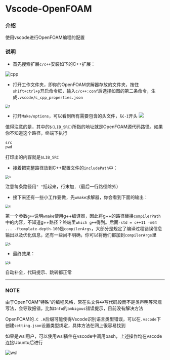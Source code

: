 # Vscode-OpenFOAM

### 介绍
使用vscode进行OpenFOAM编程的配置

### 说明
- 首先搜索扩展`c/c++`安装如下的C++扩展：

![cpp](https://images.gitee.com/uploads/images/2020/0331/202955_2c084abc_6577728.png "cpp.png")

- 打开工作文件夹，即你的OpenFOAM求解器存放的文件夹，按住`shift+ctrl+p`开启命令框，输入`c/c++:conf`后选择如图的第二条命令，生成`.vscode/c_cpp_properties.json`

<img
src="https://images.gitee.com/uploads/images/2020/0331/203011_4ee99ad6_6577728.png" alt="1" title="1.png" style="zoom:67%;" />

- 打开`Make/options`，可以看到所有需要包含的头文件，以`-I`开头
![](https://images.gitee.com/uploads/images/2020/0331/203020_30aea035_6577728.png)

值得注意的是，其中的`$(LIB_SRC)`所指的地址就是OpenFOAM源代码路径。如果你不知道这个路径，终端下执行

```
src
pwd
```
打印出的内容就是`$LIB_SRC`

- 接着把完整路径放到C++配置文件的`includePath`中：

<img
src="https://images.gitee.com/uploads/images/2020/0331/203027_f031cbf3_6577728.png" alt="3" title="3.png" style="zoom:67%;" />

注意每条路径用`" "`括起来，行末加`,`（最后一行路径除外）

- 接下来还有一些小工作要做，先`wmake`求解器，你会看到下面的输出：

<img
src="https://images.gitee.com/uploads/images/2020/0331/203037_0efc8c8c_6577728.png" alt="4" title="4.png" style="zoom:67%;" />

第一个参数`g++`说明`wmake`使用g++编译器，因此将g++的路径替换`compilerPath`中的内容，不知道g++路径？终端里`which g++`得到。后面`-std = c++11 -m64 ... -ftemplate-depth-100`是`compilerArgs`，大部分是规定了编译过程错误信息输出以及优化信息，还有一些尚不明确，你可以将他们都加到`compilerArgs`里

<img
src="https://images.gitee.com/uploads/images/2020/0331/203042_115e5a24_6577728.png" alt="5" title="5.png" style="zoom:67%;" />

- 最终效果：

<img
src="https://images.gitee.com/uploads/images/2020/0331/203051_8a133d47_6577728.png" alt="6 " title="6.png" style="zoom:67%;" />

自动补全，代码提示、跳转都正常

-----

### NOTE
由于OpenFOAM”特殊“的编程风格，常在头文件中写代码段而不是类声明等常规写法，会导致报错，比如`Info`的`ambigous`错误提示，目前没有解决方法

OpenFOAM的`.C .H`后缀可能使得Vscode识别语言类型错误，可以在`.vscode`下创建`setting.json`设置类型绑定，具体方法在网上很容易找到

如果是wsl用户，可以使用wsl插件在vscode中调用bash，上述操作均在vscode连接Ubuntu后进行

<img
src="https://images.gitee.com/uploads/images/2020/0331/203004_6b3a9480_6577728.png" alt="wsl" title="wsl.png"  />

